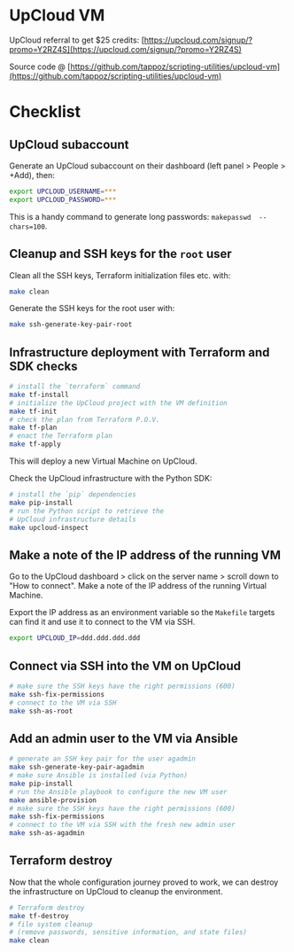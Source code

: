 # UpCloud VM

UpCloud referral to get $25 credits: [https://upcloud.com/signup/?promo=Y2RZ4S](https://upcloud.com/signup/?promo=Y2RZ4S)

Source code @ [https://github.com/tappoz/scripting-utilities/upcloud-vm](https://github.com/tappoz/scripting-utilities/upcloud-vm)

# Checklist

## UpCloud subaccount

Generate an UpCloud subaccount on their dashboard
(left panel > People > +Add), then:

```bash
export UPCLOUD_USERNAME=***
export UPCLOUD_PASSWORD=***
```

This is a handy command to generate long passwords: `makepasswd  --chars=100`.

## Cleanup and SSH keys for the `root` user

Clean all the SSH keys, Terraform initialization files etc. with:

```bash
make clean
```

Generate the SSH keys for the root user with:

```bash
make ssh-generate-key-pair-root
```

## Infrastructure deployment with Terraform and SDK checks

```sh
# install the `terraform` command
make tf-install
# initialize the UpCloud project with the VM definition
make tf-init
# check the plan from Terraform P.O.V.
make tf-plan
# enact the Terraform plan
make tf-apply
```

This will deploy a new Virtual Machine on UpCloud.

Check the UpCloud infrastructure with the Python SDK:

```bash
# install the `pip` dependencies
make pip-install
# run the Python script to retrieve the
# UpCloud infrastructure details
make upcloud-inspect
```

## Make a note of the IP address of the running VM

Go to the UpCloud dashboard > click on the server name > scroll down to "How to connect". Make a note of the IP address of the running Virtual Machine.

Export the IP address as an environment variable so the `Makefile` targets
can find it and use it to connect to the VM via SSH.

```bash
export UPCLOUD_IP=ddd.ddd.ddd.ddd
```

## Connect via SSH into the VM on UpCloud

```bash
# make sure the SSH keys have the right permissions (600)
make ssh-fix-permissions
# connect to the VM via SSH
make ssh-as-root
```

## Add an admin user to the VM via Ansible

```bash
# generate an SSH key pair for the user agadmin
make ssh-generate-key-pair-agadmin
# make sure Ansible is installed (via Python)
make pip-install
# run the Ansible playbook to configure the new VM user
make ansible-provision
# make sure the SSH keys have the right permissions (600)
make ssh-fix-permissions
# connect to the VM via SSH with the fresh new admin user
make ssh-as-agadmin
```

## Terraform destroy

Now that the whole configuration journey proved to work,
we can destroy the infrastructure on UpCloud to cleanup the environment.

```bash
# Terraform destroy
make tf-destroy
# file system cleanup
# (remove passwords, sensitive information, and state files)
make clean
```






